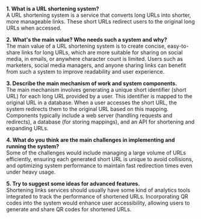 **1. What is a URL shortening system?**  
A URL shortening system is a service that converts long URLs into shorter, more manageable links. These short URLs redirect users to the original long URLs when accessed.

**2. What's the main value? Who needs such a system and why?**  
The main value of a URL shortening system is to create concise, easy-to-share links for long URLs, which are more suitable for sharing on social media, in emails, or anywhere character count is limited. Users such as marketers, social media managers, and anyone sharing links can benefit from such a system to improve readability and user experience.

**3. Describe the main mechanism of work and system components.**  
The main mechanism involves generating a unique short identifier (short URL) for each long URL provided by a user. This identifier is mapped to the original URL in a database. When a user accesses the short URL, the system redirects them to the original URL based on this mapping. Components typically include a web server (handling requests and redirects), a database (for storing mappings), and an API for shortening and expanding URLs.

**4. What do you think are the main challenges in implementing and running the system?**  
Some of the challenges would include managing a large volume of URLs efficiently, ensuring each generated short URL is unique to avoid collisions, and optimizing system performance to maintain fast redirection times even under heavy usage.

**5. Try to suggest some ideas for advanced features.**  
Shortening links services should usually have some kind of analytics tools integrated to track the performance of shortened URLs. Incorporating QR codes into the system would enhance user accessibility, allowing users to generate and share QR codes for shortened URLs.
